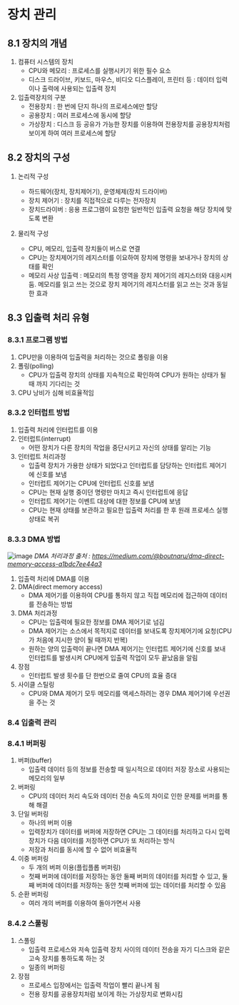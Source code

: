# 장치 관리

## 8.1 장치의 개념

1. 컴퓨터 시스템의 장치
    - CPU와 메모리 : 프로세스를 실행시키기 위한 필수 요소
    - 디스크 드라이브, 키보드, 마우스, 비디오 디스플레이, 프린터 등 : 데이터 입력이나 출력에 사용되는 입출력 장치
2. 입출력장치의 구분
    - 전용장치 : 한 번에 단지 하나의 프로세스에만 할당
    - 공용장치 : 여러 프로세스에 동시에 할당
    - 가상장치 : 디스크 등 공유가 가능한 장치를 이용하여 전용장치를 공용장치처럼 보이게 하여 여러 프로세스에 할당

## 8.2 장치의 구성

1. 논리적 구성
    - 하드웨어(장치, 장치제어기), 운영체제(장치 드라이버)
    - 장치 제어기 : 장치를 직접적으로 다루는 전자장치
    - 장치드라이버 : 응용 프로그램이 요청한 일반적인 입출력 요청을 해당 장치에 맞도록 변환

1. 물리적 구성
    - CPU, 메모리, 입출력 장치들이 버스로 연결
    - CPU는 장치제어기의 레지스터를 이요하여 장치에 명령을 보내거나 장치의 상태를 확인
    - 메모리 사상 입출력 : 메모리의 특정 영역을 장치 제어기의 레지스터와 대응시켜 둠. 메모리를 읽고 쓰는 것으로 장치 제어기의 레지스터를 읽고 쓰는 것과 동일한 효과

## 8.3 입출력 처리 유형

### 8.3.1 프로그램 방법

1. CPU만을 이용하여 입출력을 처리하는 것으로 폴링을 이용
2. 폴링(polling)
    - CPU가 입출력 장치의 상태를 지속적으로 확인하여 CPU가 원하는 상태가 될 때 까지 기다리는 것
3. CPU 낭비가 심해 비효율적임

### 8.3.2 인터럽트 방법

1. 입출력 처리에 인터럽트를 이용
2. 인터럽트(interrupt)
    - 어떤 장치가 다른 장치의 작업을 중단시키고 자신의 상태를 알리는 기능
3. 인터럽트 처리과정
    - 입출력 장치가 가용한 상태가 되었다고 인터럽트를 담당하는 인터럽트 제어기에 신호를 보냄
    - 인터럽트 제어기는 CPU에 인터럽트 신호를 보냄
    - CPU는 현재 실행 중이던 명령만 마치고 즉시 인터럽트에 응답
    - 인터럽트 제어기는 이벤트 대상에 대한 정보를 CPU에 보냄
    - CPU는 현재 상태를 보관하고 필요한 입출력 처리를 한 후 원래 프로세스 실행상태로 복귀

### 8.3.3 DMA 방법
![image](https://github.com/myrhymetree/operation-system/assets/94158097/d82bfe55-cbd8-4ca6-a8d6-2d0046b10bc3)
*DMA 처리과정 출처 : https://medium.com/@boutnaru/dma-direct-memory-access-a1bdc7ee44a3*

1. 입출력 처리에 DMA를 이용
2. DMA(direct memory access)
    - DMA 제어기를 이용하여 CPU를 통하지 않고 직접 메모리에 접근하여 데이터를 전송하는 방법
3. DMA 처리과정
    - CPU는 입출력에 필요한 정보를 DMA 제어기로 넘김
    - DMA 제어기는 소스에서 목적지로 데이터를 보내도록 장치제어기에 요청(CPU가 처음에 지시한 양이 될 때까지 반복)
    - 원하는 양의 입출력이 끝나면 DMA 제어기는 인터럽트 제어기에 신호를 보내 인터럽트를 발생시켜 CPU에게 입출력 작업이 모두 끝났음을 알림
4. 장점
    - 인터럽트 발생 횟수를 단 한번으로 줄여 CPU의 효율 증대
5. 사이클 스틸링
    - CPU와 DMA 제어기 모두 메모리를 액세스하려는 경우 DMA 제어기에 우선권을 주는 것

### 8.4 입출력 관리

### 8.4.1 버퍼링

1. 버퍼(buffer)
    - 입출력 데이터 등의 정보를 전송할 때 일시적으로 데이터 저장 장소로 사용되는 메모리의 일부
2. 버퍼링
    - CPU의 데이터 처리 속도와 데이터 전송 속도의 차이로 인한 문제를 버퍼를 통해 해결
3. 단일 버퍼링
    - 하나의 버퍼 이용
    - 입력장치가 데이터를 버퍼에 저장하면 CPU는 그 데이터를 처리하고 다시 입력장치가 다음 데이터를 저장하면 CPU가 또 처리하는 방식
    - 저장과 처리를 동시에 할 수 없어 비효율적
4. 이중 버퍼링
    - 두 개의 버퍼 이용(플립플롭 버퍼링)
    - 첫째 버퍼에 데이터를 저장하는 동안 둘째 버퍼의 데이터를 처리할 수 있고, 둘째 버퍼에 데이터를 저장하는 동안 첫째 버퍼에 있는 데이터를 처리할 수 있음
5. 순환 버퍼링
    - 여러 개의 버퍼를 이용하여 돌아가면서 사용

### 8.4.2 스풀링

1. 스풀링
    - 입출력 프로세스와 저속 입출력 장치 사이의 데이터 전송을 자기 디스크와 같은 고속 장치를 통하도록 하는 것
    - 일종의 버퍼링
2. 장점
    - 프로세스 입장에서는 입출력 작업이 빨리 끝나게 됨
    - 전용 장치를 공용장치처럼 보이게 하는 가상장치로 변화시킴
